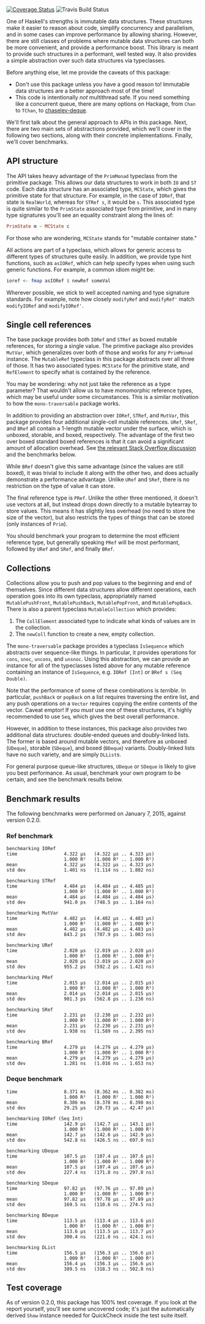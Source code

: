 [![Coverage Status](https://img.shields.io/coveralls/fpco/mutable-containers.svg)](https://coveralls.io/r/fpco/mutable-containers)
![Travis Build Status](https://travis-ci.org/fpco/mutable-containers.svg)

One of Haskell's strengths is immutable data structures. These structures make
it easier to reason about code, simplify concurrency and parallelism, and in
some cases can improve performance by allowing sharing. However, there are still
classes of problems where mutable data structures can both be more convenient,
and provide a performance boost. This library is meant to provide such
structures in a performant, well tested way. It also provides a simple
abstraction over such data structures via typeclasses.

Before anything else, let me provide the caveats of this package:

* Don't use this package unless you have a good reason to! Immutable data structures are a better approach most of the time!
* This code is intentionally *not* multithread safe. If you need something like a concurrent queue, there are many options on Hackage, from `Chan` to `TChan`, to [chaselev-deque](http://hackage.haskell.org/package/chaselev-deque).

We'll first talk about the general approach to APIs in this package. Next,
there are two main sets of abstractions provided, which we'll cover in the
following two sections, along with their concrete implementations. Finally,
we'll cover benchmarks.

## API structure

The API takes heavy advantage of the `PrimMonad` typeclass from the primitive
package. This allows our data structures to work in both `IO` and `ST` code.
Each data structure has an associated type, `MCState`, which gives the
primitive state for that structure. For example, in the case of `IORef`, that
state is `RealWorld`, whereas for `STRef s`, it would be `s`. This associated
type is quite similar to the `PrimState` associated type from primitive, and in
many type signatures you'll see an equality constraint along the lines of:

```haskell
PrimState m ~ MCState c
```

For those who are wondering, `MCState` stands for "mutable container state."

All actions are part of a typeclass, which allows for generic access to
different types of structures quite easily. In addition, we provide type hint
functions, such as `asIORef`, which can help specify types when using such
generic functions. For example, a common idiom might be:

```haskell
ioref <- fmap asIORef $ newRef someVal
```

Wherever possible, we stick to well accepted naming and type signature
standards. For example, note how closely `modifyRef` and `modifyRef'` match
`modifyIORef` and `modifyIORef'`.

## Single cell references

The base package provides both `IORef` and `STRef` as boxed mutable references,
for storing a single value. The primitive package also provides `MutVar`, which
generalizes over both of those and works for any `PrimMonad` instance. The
`MutableRef` typeclass in this package abstracts over all three of those. It
has two associated types: `MCState` for the primitive state, and `RefElement`
to specify what is contained by the reference.

You may be wondering: why not just take the reference as a type parameter? That
wouldn't allow us to have monomorphic reference types, which may be useful
under some circumstances. This is a similar motivation to how the
`mono-traversable` package works.

In addition to providing an abstraction over `IORef`, `STRef`, and `MutVar`,
this package provides four additional single-cell mutable references. `URef`,
`SRef`, and `BRef` all contain a 1-length mutable vector under the surface,
which is unboxed, storable, and boxed, respectively. The advantage of the first
two over boxed standard boxed references is that it can avoid a significant
amount of allocation overhead. See [the relevant Stack Overflow
discussion](http://stackoverflow.com/questions/27261813/why-is-my-little-stref-int-require-allocating-gigabytes)
and the benchmarks below.

While `BRef` doesn't give this same advantage (since the values are still
boxed), it was trivial to include it along with the other two, and does
actually demonstrate a performance advantage. Unlike `URef` and `SRef`, there
is no restriction on the type of value it can store.

The final reference type is `PRef`. Unlike the other three mentioned, it
doesn't use vectors at all, but instead drops down directly to a mutable
bytearray to store values. This means it has slightly less overhead (no need to
store the size of the vector), but also restricts the types of things that can
be stored (only instances of `Prim`).

You should benchmark your program to determine the most efficient reference
type, but generally speaking `PRef` will be most performant, followed by `URef`
and `SRef`, and finally `BRef`.

## Collections

Collections allow you to push and pop values to the beginning and end of
themselves. Since different data structures allow different operations, each
operation goes into its own typeclass, appropriately named `MutablePushFront`,
`MutablePushBack`, `MutablePopFront`, and `MutablePopBack`. There is also a
parent typeclass `MutableCollection` which provides:

1. The `CollElement` associated type to indicate what kinds of values are in the collection.
2. The `newColl` function to create a new, empty collection.

The `mono-traversable` package provides a typeclass `IsSequence` which
abstracts over sequence-like things. In particular, it provides operations for
`cons`, `snoc`, `uncons`, and `unsnoc`. Using this abstraction, we can provide
an instance for all of the typeclasses listed above for any mutable reference
containing an instance of `IsSequence`, e.g. `IORef [Int]` or `BRef s (Seq
Double)`.

Note that the performance of some of these combinations is *terrible*. In
particular, `pushBack` or `popBack` on a list requires traversing the entire
list, and any push operations on a `Vector` requires copying the entire
contents of the vector. Caveat emptor! If you *must* use one of these
structures, it's highly recommended to use `Seq`, which gives the best overall
performance.

However, in addition to these instances, this package also provides two
additional data structures: double-ended queues and doubly-linked lists. The
former is based around mutable vectors, and therefore as unboxed (`UDeque`),
storable (`SDeque`), and boxed (`BDeque`) variants. Doubly-linked lists have no
such variety, and are simply `DLList`s.

For general purpose queue-like structures, `UDeque` or `SDeque` is likely to
give you best performance. As usual, benchmark your own program to be certain,
and see the benchmark results below.

## Benchmark results

The following benchmarks were performed on January 7, 2015, against version 0.2.0.

### Ref benchmark

```
benchmarking IORef
time                 4.322 μs   (4.322 μs .. 4.323 μs)
                     1.000 R²   (1.000 R² .. 1.000 R²)
mean                 4.322 μs   (4.322 μs .. 4.323 μs)
std dev              1.401 ns   (1.114 ns .. 1.802 ns)

benchmarking STRef
time                 4.484 μs   (4.484 μs .. 4.485 μs)
                     1.000 R²   (1.000 R² .. 1.000 R²)
mean                 4.484 μs   (4.484 μs .. 4.484 μs)
std dev              941.0 ps   (748.5 ps .. 1.164 ns)

benchmarking MutVar
time                 4.482 μs   (4.482 μs .. 4.483 μs)
                     1.000 R²   (1.000 R² .. 1.000 R²)
mean                 4.482 μs   (4.482 μs .. 4.483 μs)
std dev              843.2 ps   (707.9 ps .. 1.003 ns)

benchmarking URef
time                 2.020 μs   (2.019 μs .. 2.020 μs)
                     1.000 R²   (1.000 R² .. 1.000 R²)
mean                 2.020 μs   (2.019 μs .. 2.020 μs)
std dev              955.2 ps   (592.2 ps .. 1.421 ns)

benchmarking PRef
time                 2.015 μs   (2.014 μs .. 2.015 μs)
                     1.000 R²   (1.000 R² .. 1.000 R²)
mean                 2.014 μs   (2.014 μs .. 2.015 μs)
std dev              901.3 ps   (562.8 ps .. 1.238 ns)

benchmarking SRef
time                 2.231 μs   (2.230 μs .. 2.232 μs)
                     1.000 R²   (1.000 R² .. 1.000 R²)
mean                 2.231 μs   (2.230 μs .. 2.231 μs)
std dev              1.938 ns   (1.589 ns .. 2.395 ns)

benchmarking BRef
time                 4.279 μs   (4.279 μs .. 4.279 μs)
                     1.000 R²   (1.000 R² .. 1.000 R²)
mean                 4.279 μs   (4.279 μs .. 4.279 μs)
std dev              1.281 ns   (1.016 ns .. 1.653 ns)
```

### Deque benchmark

```
time                 8.371 ms   (8.362 ms .. 8.382 ms)
                     1.000 R²   (1.000 R² .. 1.000 R²)
mean                 8.386 ms   (8.378 ms .. 8.398 ms)
std dev              29.25 μs   (20.73 μs .. 42.47 μs)

benchmarking IORef (Seq Int)
time                 142.9 μs   (142.7 μs .. 143.1 μs)
                     1.000 R²   (1.000 R² .. 1.000 R²)
mean                 142.7 μs   (142.6 μs .. 142.9 μs)
std dev              542.8 ns   (426.5 ns .. 697.0 ns)

benchmarking UDeque
time                 107.5 μs   (107.4 μs .. 107.6 μs)
                     1.000 R²   (1.000 R² .. 1.000 R²)
mean                 107.5 μs   (107.4 μs .. 107.6 μs)
std dev              227.4 ns   (171.8 ns .. 297.8 ns)

benchmarking SDeque
time                 97.82 μs   (97.76 μs .. 97.89 μs)
                     1.000 R²   (1.000 R² .. 1.000 R²)
mean                 97.82 μs   (97.78 μs .. 97.89 μs)
std dev              169.5 ns   (110.6 ns .. 274.5 ns)

benchmarking BDeque
time                 113.5 μs   (113.4 μs .. 113.6 μs)
                     1.000 R²   (1.000 R² .. 1.000 R²)
mean                 113.6 μs   (113.5 μs .. 113.7 μs)
std dev              300.4 ns   (221.8 ns .. 424.1 ns)

benchmarking DList
time                 156.5 μs   (156.3 μs .. 156.6 μs)
                     1.000 R²   (1.000 R² .. 1.000 R²)
mean                 156.4 μs   (156.3 μs .. 156.6 μs)
std dev              389.5 ns   (318.3 ns .. 502.8 ns)
```

## Test coverage

As of version 0.2.0, this package has 100% test coverage. If you look at the
report yourself, you'll see some uncovered code; it's just the automatically
derived `Show` instance needed for QuickCheck inside the test suite itself.
